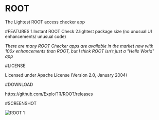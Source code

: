 # ROOT
The Lightest ROOT access checker app

#FEATURES
1.Instant ROOT Check
2.lightest package size (no unusual UI enhancements/ unusual code)

*There are many ROOT Checker apps are available in the market now with 100x enhancements than ROOT, but I think ROOT isn't just a "Hello World" app*

#LICENSE

Licensed under Apache License (Version 2.0, January 2004)

#DOWNLOAD

https://github.com/ExploiTR/ROOT/releases

#SCREENSHOT

![ROOT 1](https://cloud.githubusercontent.com/assets/20724199/22404493/e1a5f20a-e657-11e6-9226-1b07a524ef3f.png)
